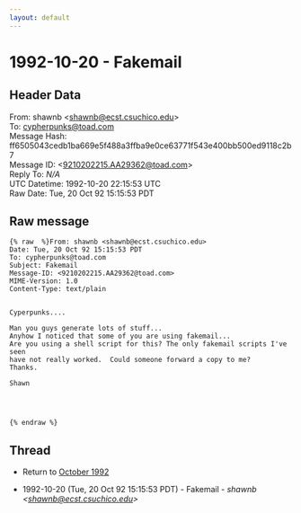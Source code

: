 ```yaml
---
layout: default
---
```


# 1992-10-20 - Fakemail

## Header Data

From: shawnb \<shawnb@ecst.csuchico.edu\><br>
To: cypherpunks@toad.com<br>
Message Hash: ff6505043cedb1ba669e5f488a3ffba9e0ce63771f543e400bb500ed9118c2b7<br>
Message ID: \<9210202215.AA29362@toad.com\><br>
Reply To: _N/A_<br>
UTC Datetime: 1992-10-20 22:15:53 UTC<br>
Raw Date: Tue, 20 Oct 92 15:15:53 PDT<br>

## Raw message

```
{% raw  %}From: shawnb <shawnb@ecst.csuchico.edu>
Date: Tue, 20 Oct 92 15:15:53 PDT
To: cypherpunks@toad.com
Subject: Fakemail
Message-ID: <9210202215.AA29362@toad.com>
MIME-Version: 1.0
Content-Type: text/plain


Cyperpunks....

Man you guys generate lots of stuff...
Anyhow I noticed that some of you are using fakemail...
Are you using a shell script for this? The only fakemail scripts I've seen
have not really worked.  Could someone forward a copy to me? 
Thanks.

Shawn




{% endraw %}
```

## Thread

+ Return to [October 1992](/archive/1992/10)

+ 1992-10-20 (Tue, 20 Oct 92 15:15:53 PDT) - Fakemail - _shawnb \<shawnb@ecst.csuchico.edu\>_

